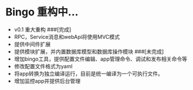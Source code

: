 # Bingo 重构中...

 * v0.1 重大重构
 ###[完成]
 * RPC，Service消息和webApi将使用MVC模式
 * 提供中间件扩展
 * 提供模块扩展，并内置数据库模型和数据库操作模块
 ###[未完成]
 * 增加bingo工具，提供配置文件编辑、app管理命令、调试和发布相关命令等
 * 修改配置文件格式为yaml
 * 将app转换为独立编译运行，目前是统一编译为一个可执行文件。
 * 增加监控app并提供后台管理
